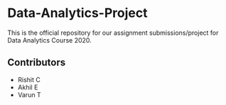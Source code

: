 # Data-Analytics-Project
This is the official repository for our assignment submissions/project for Data Analytics Course 2020.

## Contributors
* Rishit C
* Akhil E
* Varun T
